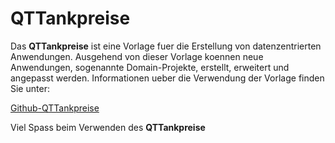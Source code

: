 ﻿# QTTankpreise

Das **QTTankpreise** ist eine Vorlage fuer die Erstellung von datenzentrierten Anwendungen. Ausgehend von dieser Vorlage koennen neue Anwendungen, sogenannte Domain-Projekte, erstellt, erweitert und angepasst werden.
Informationen ueber die Verwendung der Vorlage finden Sie unter:

[Github-QTTankpreise](https://github.com/leoggehrer/Documents/tree/master/QTTankpreise)

Viel Spass beim Verwenden des **QTTankpreise**
  
